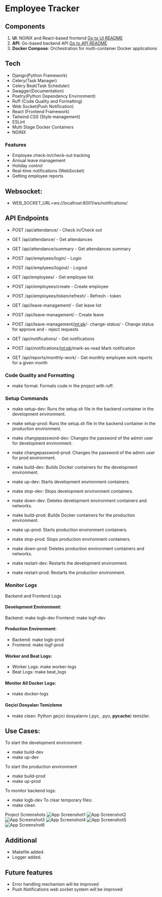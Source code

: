 # Employee Tracker

## Components
1. **UI**: NGINX and React-based frontend [Go to UI README](./ui/README.md)
2. **API**: Go-based backend API [Go to API README](./api/README.md)
3. **Docker Compose**: Orchestration for multi-container Docker applications

## Tech
- Django(Python Framework)
- Celery(Task Manager)
- Celery Beat(Task Scheduler)
- Swagger(Documentation)
- Poetry(Python Dependency Environment)
- Ruff (Code Quality and Formatting)
- Web Socket(Push Notification)
- React (Frontend Framework)
- Tailwind CSS (Style management)
- ESLint
- Multi Stage Docker Containers
- NGINX


### Features
- Employee check-in/check-out tracking
- Annual leave management
- Holiday control
- Real-time notifications (WebSocket)
- Getting employee reports


## Websocket:
- WEB_SOCKET_URL=ws://localhost:8001/ws/notifications/
## API Endpoints
- POST /api/attendance/  - Check in/Check out
- GET /api/attendance/ - Get attendances
- GET /api/attendance/summary - Get attendances summary
 
- POST /api/emplyees/login/ - Login
- POST /api/emplyees/logout/ - Logout
- GET /api/employees/ - Get employee list
- POST /api/employees/create - Create employee
- POST /api/employees/token/refresh/ - Refresh - token

- GET /api/leave-management/ - Get leave list
- POST /api/leave-management/ - Create leave
- POST /api/leave-management/<int:pk>/- change-status/ - Change status for approve and - reject requests

- GET /api/notifications/ - Get notifications
- POST /api/notifications/<int:pk>/mark-as-read Mark notification
- GET /api/reports/monthly-work/ - Get monthly employee work reports for a given month

### Code Quality and Formatting
- make format: Formats code in the project with ruff.

### Setup Commands
- make setup-dev: Runs the setup.sh file in the backend container in the development environment.

- make setup-prod: Runs the setup.sh file in the backend container in the production environment.

- make changepassword-dev: Changes the password of the admin user for development environment.

- make changepassword-prod: Changes the password of the admin user for prod environment.

- make build-dev: Builds Docker containers for the development environment.

- make up-dev: Starts development environment containers.

- make stop-dev: Stops development environment containers.

- make down-dev: Deletes development environment containers and networks.

- make build-prod: Builds Docker containers for the production environment.

- make up-prod: Starts production environment containers.

- make stop-prod: Stops production environment containers.

- make down-prod: Deletes production environment containers and networks.

- make restart-dev: Restarts the development environment.

- make restart-prod: Restarts the production environment.

### Monitor Logs
Backend and Frontend Logs

#### Development Environment:
Backend: make logb-dev
Frontend: make logf-dev
#### Production Environment:
- Backend: make logb-prod
- Frontend: make logf-prod

#### Worker and Beat Logs:

- Worker Logs: make worker-logs
- Beat Logs: make beat_logs

#### Monitor All Docker Logs:

- make docker-logs
#### Geçici Dosyaları Temizleme
- make clean: Python geçici dosyalarını (.pyc, .pyo, __pycache__) temizler.

## Use Cases:
To start the development environment:
- make build-dev
- make up-dev

To start the production environment

- make build-prod
- make up-prod

To monitor backend logs:
- make logb-dev
To clear temporary files:
- make clean

Project Screenshots
![App Screenshot1](./docs/1.png)
![App Screenshot2](./docs/2.png)
![App Screenshot3](./docs/3.png)
![App Screenshot4](./docs/4.png)
![App Screenshot5](./docs/5.png)
![App Screenshot6](./docs/6.png)

## Additional
- Makefile added.
- Logger added.

## Future features
-  Error handling mechanism will be improved
-  Push Notifications web socket system will be improved

